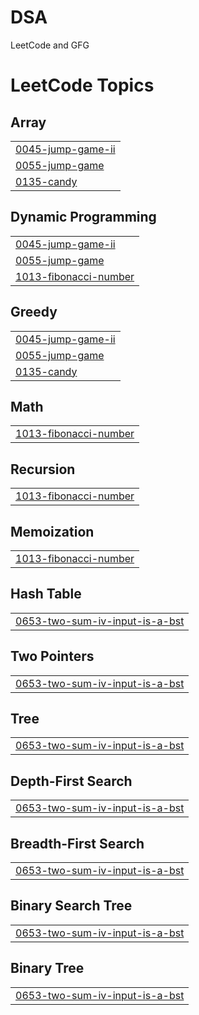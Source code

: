 # DSA
LeetCode and GFG

<!---LeetCode Topics Start-->
# LeetCode Topics
## Array
|  |
| ------- |
| [0045-jump-game-ii](https://github.com/ragib04/DSA/tree/master/0045-jump-game-ii) |
| [0055-jump-game](https://github.com/ragib04/DSA/tree/master/0055-jump-game) |
| [0135-candy](https://github.com/ragib04/DSA/tree/master/0135-candy) |
## Dynamic Programming
|  |
| ------- |
| [0045-jump-game-ii](https://github.com/ragib04/DSA/tree/master/0045-jump-game-ii) |
| [0055-jump-game](https://github.com/ragib04/DSA/tree/master/0055-jump-game) |
| [1013-fibonacci-number](https://github.com/ragib04/DSA/tree/master/1013-fibonacci-number) |
## Greedy
|  |
| ------- |
| [0045-jump-game-ii](https://github.com/ragib04/DSA/tree/master/0045-jump-game-ii) |
| [0055-jump-game](https://github.com/ragib04/DSA/tree/master/0055-jump-game) |
| [0135-candy](https://github.com/ragib04/DSA/tree/master/0135-candy) |
## Math
|  |
| ------- |
| [1013-fibonacci-number](https://github.com/ragib04/DSA/tree/master/1013-fibonacci-number) |
## Recursion
|  |
| ------- |
| [1013-fibonacci-number](https://github.com/ragib04/DSA/tree/master/1013-fibonacci-number) |
## Memoization
|  |
| ------- |
| [1013-fibonacci-number](https://github.com/ragib04/DSA/tree/master/1013-fibonacci-number) |
## Hash Table
|  |
| ------- |
| [0653-two-sum-iv-input-is-a-bst](https://github.com/ragib04/DSA/tree/master/0653-two-sum-iv-input-is-a-bst) |
## Two Pointers
|  |
| ------- |
| [0653-two-sum-iv-input-is-a-bst](https://github.com/ragib04/DSA/tree/master/0653-two-sum-iv-input-is-a-bst) |
## Tree
|  |
| ------- |
| [0653-two-sum-iv-input-is-a-bst](https://github.com/ragib04/DSA/tree/master/0653-two-sum-iv-input-is-a-bst) |
## Depth-First Search
|  |
| ------- |
| [0653-two-sum-iv-input-is-a-bst](https://github.com/ragib04/DSA/tree/master/0653-two-sum-iv-input-is-a-bst) |
## Breadth-First Search
|  |
| ------- |
| [0653-two-sum-iv-input-is-a-bst](https://github.com/ragib04/DSA/tree/master/0653-two-sum-iv-input-is-a-bst) |
## Binary Search Tree
|  |
| ------- |
| [0653-two-sum-iv-input-is-a-bst](https://github.com/ragib04/DSA/tree/master/0653-two-sum-iv-input-is-a-bst) |
## Binary Tree
|  |
| ------- |
| [0653-two-sum-iv-input-is-a-bst](https://github.com/ragib04/DSA/tree/master/0653-two-sum-iv-input-is-a-bst) |
<!---LeetCode Topics End-->